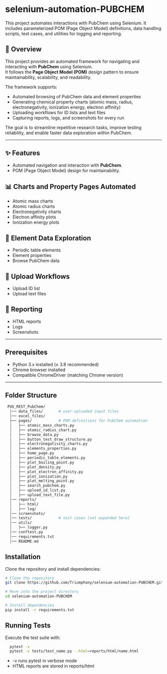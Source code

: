# selenium-automation-PUBCHEM

This project automates interactions with PubChem using Selenium. It includes parameterized POM (Page Object Model) definitions, data handling scripts, test cases, and utilities for logging and reporting.


## 🔎 Overview  
This project provides an automated framework for navigating and interacting with **PubChem** using Selenium.  
It follows the **Page Object Model (POM)** design pattern to ensure maintainability, scalability, and readability.  

The framework supports:  
* Automated browsing of PubChem data and element properties  
* Generating chemical property charts (atomic mass, radius, electronegativity, ionization energy, electron affinity)  
* Uploading workflows for ID lists and text files  
* Capturing reports, logs, and screenshots for every run  

The goal is to streamline repetitive research tasks, improve testing reliability, and enable faster data exploration within PubChem.  

---

## ✨ Features  

* Automated navigation and interaction with **PubChem**.  
* POM (Page Object Model) design for maintainability.  

## 📊 Charts and Property Pages Automated  
* Atomic mass charts  
* Atomic radius charts  
* Electronegativity charts  
* Electron affinity plots  
* Ionization energy plots  

## 🧪 Element Data Exploration  
* Periodic table elements  
* Element properties  
* Browse PubChem data  

## 📂 Upload Workflows  
* Upload ID list  
* Upload text files  

## 📝 Reporting  
* HTML reports  
* Logs  
* Screenshots  
---

## Prerequisites

- Python 3.x installed (≥ 3.8 recommended)  
- Chrome browser installed  
- Compatible ChromeDriver (matching Chrome version)  

---



## Folder Structure


```bash
 PUG_REST_PubChem/
  │── data_files/       # user-uploaded input files
  │── excel_files/
  ├── pages/            # POM definitions for PubChem automation
  │   ├── atomic_mass_charts.py
  │   ├── atomic_radius_chart.py
  │   ├── browse_data.py
  │   ├── button_test_draw_structure.py
  │   ├── electronegativity_charts.py
  │   ├── elements_properties.py
  │   ├── home_page.py
  │   ├── periodic_table_elements.py
  │   ├── plot_boiling_point.py
  │   ├── plot_density.py
  │   ├── plot_electron_affinity.py
  │   ├── plot_ionization.py
  │   ├── plot_melting_point.py
  │   ├── search_pubchem.py
  │   ├── upload_id_list.py
  │   ├── upload_text_file.py
  │── reports/
  │   ├── html/
  │   ├── log/
  │── screenshots/
  │── tests/            # test cases (not expanded here)
  │── utils/
  │   ├── logger.py
  │── conftest.py
  │── requirements.txt
  │── README.md

```
## Installation

Clone the repository and install dependencies:

```bash
# Clone the repository
git clone https://github.com/Triumphany/selenium-automation-PUBCHEM.git

# Move into the project directory
cd selenium-automation-PUBCHEM

# Install dependencies
pip install -r requirements.txt
```

## Running Tests

Execute the test suite with:

```bash
  pytest -v
  pytest -v tests/test_name.py --html=reports/html/name.html
```
* -v runs pytest in verbose mode
* HTML reports are stored in reports/html


